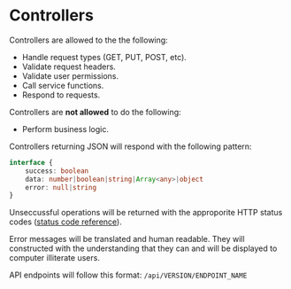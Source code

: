 # Controllers

Controllers are allowed to the the following:

- Handle request types (GET, PUT, POST, etc).
- Validate request headers.
- Validate user permissions.
- Call service functions.
- Respond to requests.

Controllers are **not allowed** to do the following:

- Perform business logic.

Controllers returning JSON will respond with the following pattern:

```typescript
interface {
	success: boolean
	data: number|boolean|string|Array<any>|object
	error: null|string
}
```

Unseccussful operations will be returned with the approporite HTTP status codes ([status code reference](https://www.steveschoger.com/status-code-poster/img/status-code.png)).

Error messages will be translated and human readable. They will constructed with the understanding that they can and will be displayed to computer illiterate users.

API endpoints will follow this format: `/api/VERSION/ENDPOINT_NAME`

